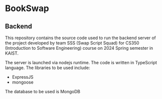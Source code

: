 # BookSwap
## Backend

This repository contains the source code used to run the backend server of the project developed by team SSS (Swap Script Squad) for CS350 (Introduction to Software Engineering) course on 2024 Spring semester in KAIST.

The server is launched via nodejs runtime. The code is written in TypeScript language.
The libraries to be used include:
 - ExpressJS
 - mongoose
  
The database to be used is MongoDB